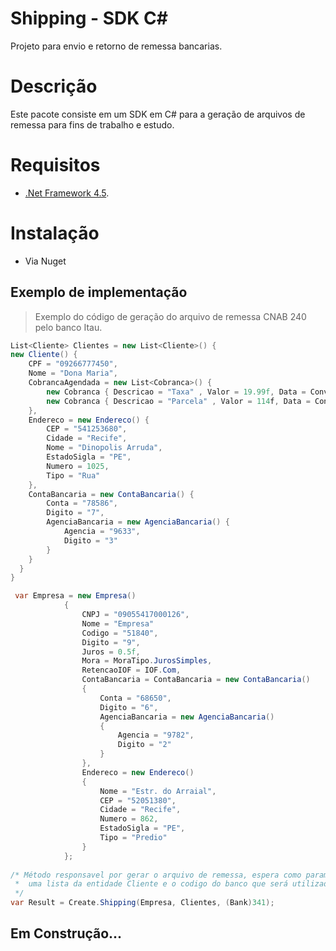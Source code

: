 # Shipping - SDK C#

Projeto para envio e retorno de remessa bancarias.

# Descrição
Este pacote consiste em um SDK em C# para a geração de arquivos de remessa para fins de trabalho e estudo.

# Requisitos
- [.Net Framework 4.5](https://www.microsoft.com/pt-br/download/details.aspx?id=30653 ".Net Framework 4.5").

# Instalação
- Via Nuget

## Exemplo de implementação

> Exemplo do código de geração do arquivo de remessa CNAB 240 pelo banco Itau.

```C#
List<Cliente> Clientes = new List<Cliente>() {
new Cliente() {
    CPF = "09266777450",
    Nome = "Dona Maria",
    CobrancaAgendada = new List<Cobranca>() {
        new Cobranca { Descricao = "Taxa" , Valor = 19.99f, Data = Convert.ToDateTime("25/09/2019"), PctIOF = 0.1f },
        new Cobranca { Descricao = "Parcela" , Valor = 114f, Data = Convert.ToDateTime("25/10/2019"), PctIOF = 0.1f }
    },
    Endereco = new Endereco() {
        CEP = "541253680",
        Cidade = "Recife",
        Nome = "Dinopolis Arruda",
        EstadoSigla = "PE",
        Numero = 1025,
        Tipo = "Rua"
    },
    ContaBancaria = new ContaBancaria() {
        Conta = "78586",
        Digito = "7",
        AgenciaBancaria = new AgenciaBancaria() {
            Agencia = "9633",
            Digito = "3"
        }
    }
  }
}

 var Empresa = new Empresa()
            {
                CNPJ = "09055417000126",
                Nome = "Empresa"
                Codigo = "51840",
                Digito = "9",
                Juros = 0.5f,
                Mora = MoraTipo.JurosSimples,
                RetencaoIOF = IOF.Com,
                ContaBancaria = ContaBancaria = new ContaBancaria()
                {
                    Conta = "68650",
                    Digito = "6",
                    AgenciaBancaria = new AgenciaBancaria()
                    {
                        Agencia = "9782",
                        Digito = "2"
                    }
                },
                Endereco = new Endereco()
                {
                    Nome = "Estr. do Arraial",
                    CEP = "52051380",
                    Cidade = "Recife",
                    Numero = 862,
                    EstadoSigla = "PE",
                    Tipo = "Predio"
                }
            };
            
/* Método responsavel por gerar o arquivo de remessa, espera como parametro a entidade empresa,
 *  uma lista da entidade Cliente e o codigo do banco que será utilizado. O método retorna uma StringBuilder.
 */
var Result = Create.Shipping(Empresa, Clientes, (Bank)341);

```
## Em Construção...
